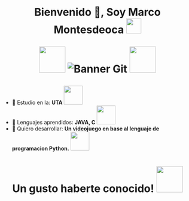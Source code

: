 <h1 align= "center">Bienvenido 👋, Soy Marco Montesdeoca <img src="https://media.giphy.com/media/naiatn5LxTOsU/giphy.gif" width="40px">


<img src="https://media.giphy.com/media/LmNwrBhejkK9EFP504/giphy.gif" width="70px"> ![Banner Git](https://media.giphy.com/media/26tn33aiTi1jkl6H6/giphy.gif) <img src="https://media.giphy.com/media/LmNwrBhejkK9EFP504/giphy.gif" width="70px"></h1>



- 🔭 Estudio en la: 
**UTA** <img src= "https://media.giphy.com/media/3LrK7Q7UhF5MnhZ5ja/giphy.gif" width="50px">
- 🌱 Lenguajes aprendidos:
**JAVA, C** <img src= "https://media.giphy.com/media/FWAcpJsFT9mvrv0e7a/giphy.gif" width="50px">
- 🤔 Quiero desarrollar: 
**Un videojuego en base al lenguaje de programacion Python.** <img src= "https://media.giphy.com/media/hvnCF7j1sfh1m/giphy.gif" width="50px">



<h1 align= "center">Un gusto haberte conocido! <img src="https://media.giphy.com/media/DqBvd3IKURc40jgCdZ/giphy.gif" width="70px">
